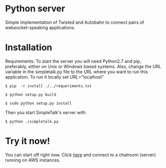 # Python server

Simple implementation of Twisted and Autobahn to connect pairs of websocket-speaking applications.


# Installation

Requirements: To start the server you will need Python2.7 and pip, preferably, either on Unix or Windows based systems.
Also, change the URL variable in the simpletalk.py file to the URL where you want to run this application. To run it locally set URL="localhost"

```
$ pip  -r install ./../requeriments.txt

$ python setup.py build

$ sudo python setup.py install
```
Then you start SimpleTalk's server with
```
$ python ./simpletalk.py
```

# Try it now!

You can start off right now. Click [here](https://ec2-52-14-35-162.us-east-2.compute.amazonaws.com) and connect to a chatroom (server) running on AWS instances.

